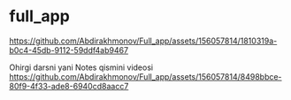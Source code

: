 # full_app

https://github.com/Abdirakhmonov/Full_app/assets/156057814/1810319a-b0c4-45db-9112-59ddf4ab9467


Ohirgi darsni yani Notes qismini videosi
https://github.com/Abdirakhmonov/Full_app/assets/156057814/8498bbce-80f9-4f33-ade8-6940cd8aacc7



